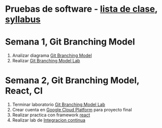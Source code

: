 # Pruebas de software - [lista de clase](https://docs.google.com/spreadsheets/d/1AMwmCJRbTaQ0ma5hkXJqAaaLmkHOR4i8nJbtwZoY6qk/edit?usp=sharing), [syllabus](https://docs.google.com/document/d/1H9nbPj3L5dLbrELgZens8WIjB5eVYBD0/edit)


# Semana 1,  Git Branching Model
1. Analizar diagrama [Git Branching Model](https://github.com/adsoftsito/apis/blob/master/w4/gitBranchingModel.pdf)
2. Realizar [Git Branching Model Lab](https://github.com/adsoftsito/apis/blob/master/w4/gitbranching.pdf)

# Semana 2,  Git Branching Model, React, CI 
1. Terminar laboratorio [Git Branching Model Lab](https://github.com/adsoftsito/apis/blob/master/w4/gitbranching.pdf)
2. Crear cuenta en [Google Cloud Platform](https://console.cloud.google.com/) para proyecto final
3. Realizar practica con framework [react](https://www.udemy.com/course/react-the-beginners-course/)
4. Realizar lab de [Integracion continua](https://github.com/adsoftsito/apis/blob/master/w5/tdd_ci.pdf)
